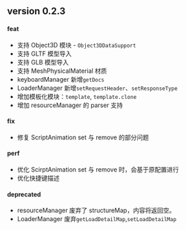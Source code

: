 ## version 0.2.3

#### feat

- 支持 Object3D 模块 - `Object3DDataSupport`
- 支持 GLTF 模型导入
- 支持 GLB 模型导入
- 支持 MeshPhysicalMaterial 材质
- keyboardManager 新增`getDocs`
- LoaderManager 新增`setRequestHeader`、`setResponseType`
- 增加模板化模块：`template`, `template.clone`
- 增加 resourceManager 的 parser 支持

#### fix

- 修复 ScriptAnimation set 与 remove 的部分问题

#### perf

- 优化 ScirptAnimation set 与 remove 时，会基于原配置进行
- 优化快捷键描述

#### deprecated

- resourceManager 废弃了 structureMap，内容将返回空。
- LoaderManager 废弃`getLoadDetailMap`,`setLoadDetailMap`

